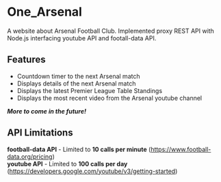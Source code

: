 # One_Arsenal
A website about Arsenal Football Club. Implemented proxy REST API with Node.js interfacing youtube API and footall-data API.

## Features
- Countdown timer to the next Arsenal match
- Displays details of the next Arsenal match
- Displays the latest Premier League Table Standings
- Displays the most recent video from the Arsenal youtube channel<br>

***More to come in the future!***

## API Limitations
**football-data API** - Limited to **10 calls per minute** (https://www.football-data.org/pricing) <br>
**youtube API** - Limited to **100 calls per day** (https://developers.google.com/youtube/v3/getting-started)
